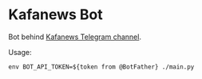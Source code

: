 # Kafanews Bot

Bot behind [Kafanews Telegram channel](https://t.me/kafanews_com).

Usage:

```
env BOT_API_TOKEN=${token from @BotFather} ./main.py
```
